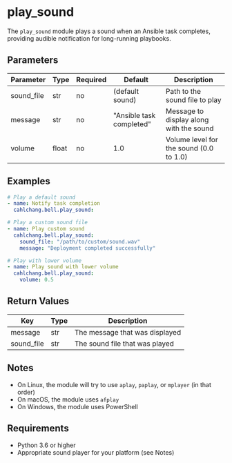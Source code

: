 # play_sound

The `play_sound` module plays a sound when an Ansible task completes, providing audible notification for long-running playbooks.

## Parameters

| Parameter | Type | Required | Default | Description |
|-----------|------|----------|---------|-------------|
| sound_file | str | no | (default sound) | Path to the sound file to play |
| message | str | no | "Ansible task completed" | Message to display along with the sound |
| volume | float | no | 1.0 | Volume level for the sound (0.0 to 1.0) |

## Examples

```yaml
# Play a default sound
- name: Notify task completion
  cahlchang.bell.play_sound:

# Play a custom sound file
- name: Play custom sound
  cahlchang.bell.play_sound:
    sound_file: "/path/to/custom/sound.wav"
    message: "Deployment completed successfully"

# Play with lower volume
- name: Play sound with lower volume
  cahlchang.bell.play_sound:
    volume: 0.5
```

## Return Values

| Key | Type | Description |
|-----|------|-------------|
| message | str | The message that was displayed |
| sound_file | str | The sound file that was played |

## Notes

- On Linux, the module will try to use `aplay`, `paplay`, or `mplayer` (in that order)
- On macOS, the module uses `afplay`
- On Windows, the module uses PowerShell

## Requirements

- Python 3.6 or higher
- Appropriate sound player for your platform (see Notes)
